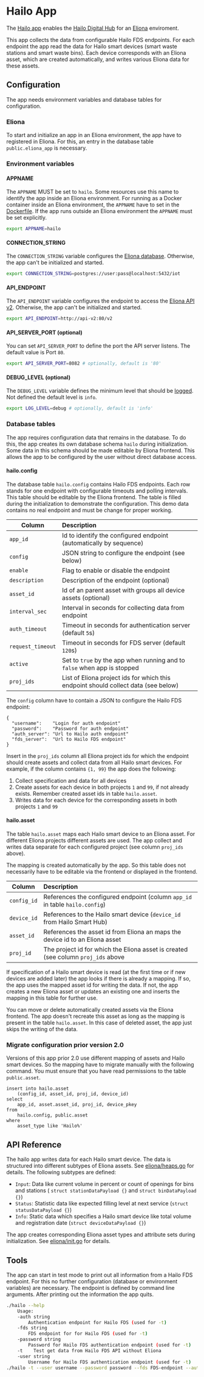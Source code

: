 # Hailo App
The [Hailo app](https://github.com/eliona-smart-building-assistant/hailo-app) enables the [Hailo Digital Hub](https://www.hailodigitalhub.de/) for an [Eliona](https://www.eliona.io/) enviroment.

This app collects the data from configurable Hailo FDS endpoints. For each endpoint the app read the data for Hailo smart devices (smart waste stations and smart waste bins). Each device corresponds with an Eliona asset, which are created automatically, and writes various Eliona data for these assets.

## Configuration

The app needs environment variables and database tables for configuration.

### Eliona ###

To start and initialize an app in an Eliona environment, the app have to registered in Eliona. For this, an entry in the database table `public.eliona_app` is necessary.

### Environment variables ###

#### APPNAME

The `APPNAME` MUST be set to `hailo`. Some resources use this name to identify the app inside an Eliona environment. For running as a Docker container inside an Eliona environment, the `APPNAME` have to set in the [Dockerfile](Dockerfile). If the app runs outside an Eliona environment the `APPNAME` must be set explicitly.

```bash
export APPNAME=hailo
```

#### CONNECTION_STRING

The `CONNECTION_STRING` variable configures the [Eliona database](https://github.com/eliona-smart-building-assistant/go-eliona/tree/main/db). Otherwise, the app can't be initialized and started.

```bash
export CONNECTION_STRING=postgres://user:pass@localhost:5432/iot
```

#### API_ENDPOINT

The `API_ENDPOINT` variable configures the endpoint to access the [Eliona API v2](https://github.com/eliona-smart-building-assistant/eliona-api). Otherwise, the app can't be initialized and started.

```bash
export API_ENDPOINT=http://api-v2:80/v2
```

#### API_SERVER_PORT (optional)

You can set `API_SERVER_PORT` to define the port the API server listens. The default value is Port `80`.


```bash
export API_SERVER_PORT=8082 # optionally, default is '80'
```

#### DEBUG_LEVEL (optional)

The `DEBUG_LEVEL` variable defines the minimum level that should be [logged](https://github.com/eliona-smart-building-assistant/go-eliona/tree/main/log). Not defined the default level is `info`.

```bash
export LOG_LEVEL=debug # optionally, default is 'info'
```

### Database tables ###

The app requires configuration data that remains in the database. To do this, the app creates its own database schema `hailo` during initialization. Some data in this schema should be made editable by Eliona frontend. This allows the app to be configured by the user without direct database access.

#### hailo.config

The database table `hailo.config` contains Hailo FDS endpoints. Each row stands for one endpoint with configurable timeouts and polling intervals. This table should be editable by the Eliona frontend. The table is filled during the initialization to demonstrate the configuration. This demo data contains no real endpoint and must be change for proper working.  

| Column            | Description                                                                        |
|-------------------|:-----------------------------------------------------------------------------------|
| `app_id`          | Id to identify the configured endpoint (automatically by sequence)                 |
| `config`          | JSON string to configure the endpoint (see below)                                  |
| `enable`          | Flag to enable or disable the endpoint                                             |
| `description`     | Description of the endpoint (optional)                                             |
| `asset_id`        | Id of an parent asset with groups all device assets (optional)                     |
| `interval_sec`    | Interval in seconds for collecting data from endpoint                              |
| `auth_timeout`    | Timeout in seconds for authentication server (default `5`s)                        |
| `request_timeout` | Timeout in seconds for FDS server (default `120`s)                                 |
| `active`          | Set to `true` by the app when running and to `false` when app is stopped           |
| `proj_ids`        | List of Eliona project ids for which this endpoint should collect data (see below) |

The `config` column have to contain a JSON to configure the Hailo FDS endpoint:

    {
      "username":    "Login for auth endpoint"
      "password":    "Password for auth endpoint"
      "auth_server": "Url to Hailo auth endpoint"
      "fds_server":  "Url to Hailo FDS endpoint"
    }

Insert in the `proj_ids` column all Eliona project ids for which the endpoint should create assets and collect data from all Hailo smart devices. For example, if the column contains `{1, 99}` the app does the following:

1. Collect specification and data for all devices
2. Create assets for each device in both projects `1` and `99`, if not already exists. Remember created asset ids in table `hailo.asset`.
3. Writes data for each device for the corresponding assets in both projects `1` and `99`

#### hailo.asset

The table `hailo.asset` maps each Hailo smart device to an Eliona asset. For different Eliona projects different assets are used. The app collect and writes data separate for each configured project (see column `proj_ids` above).

The mapping is created automatically by the app. So this table does not necessarily have to be editable via the frontend or displayed in the frontend.

| Column      | Description                                                                       |
|-------------|:----------------------------------------------------------------------------------|
| `config_id` | References the configured endpoint (column `app_id` in table `hailo.config`)      |
| `device_id` | References to the Hailo smart device (`device_id` from Hailo Smart Hub)           |
| `asset_id`  | References the asset id from Eliona an maps the device id to an Eliona asset      |
| `proj_id`   | The project id for which the Eliona asset is created (see column `proj_ids` above |

If specification of a Hailo smart device is read (at the first time or if new devices are added later) the app looks if there is already a mapping. If so, the app uses the mapped asset id for writing the data. If not, the app creates a new Eliona asset or updates an existing one and inserts the mapping in this table for further use.

You can move or delete automatically created assets via the Eliona frontend. The app doesn't recreate this asset as long as the mapping is present in the table `hailo.asset`. In this case of deleted asset, the app just skips the writing of the data.

### Migrate configuration prior version 2.0

Versions of this app prior 2.0 use different mapping of assets and Hailo smart devices. So the mapping have to migrate manually with the following command. You must ensure that you have read permissions to the table `public.asset`.

    insert into hailo.asset
        (config_id, asset_id, proj_id, device_id)
    select
        app_id, asset.asset_id, proj_id, device_pkey
    from
        hailo.config, public.asset
    where
        asset_type like 'Hailo%'

## API Reference

The hailo app writes data for each Hailo smart device. The data is structured into different subtypes of Eliona assets. See [eliona/heaps.go](eliona/heaps.go) for details. The following subtypes are defined:

- `Input`: Data like current volume in percent or count of openings for bins and stations ( `struct stationDataPayload {}` and `struct binDataPayload {}`)
- `Status`: Statistic data like expected filling level at next service (`struct statusDataPayload {}`)
- `Info`: Static data which specifies a Hailo smart device like total volume and registration date (`struct deviceDataPayload {}`)

The app creates corresponding Eliona asset types and attribute sets during initialization. See [eliona/init.go](eliona/init.go) for details.

## Tools

The app can start in test mode to print out all information from a Hailo FDS endpoint. For this no further configuration (database or environment variables) are necessary. The endpoint is defined by command line arguments. After printing out the information the app quits.

```bash
./hailo --help
    Usage:
    -auth string
        Authentication endpoint for Hailo FDS (used for -t)
    -fds string
        FDS endpoint for for Hailo FDS (used for -t)
    -password string
        Password for Hailo FDS authentication endpoint (used for -t)
    -t    Test get data from Hailo FDS API without Eliona
    -user string
        Username for Hailo FDS authentication endpoint (used for -t)
./hailo -t --user username --password password --fds FDS-endpoint --auth auth-endpoint
```
